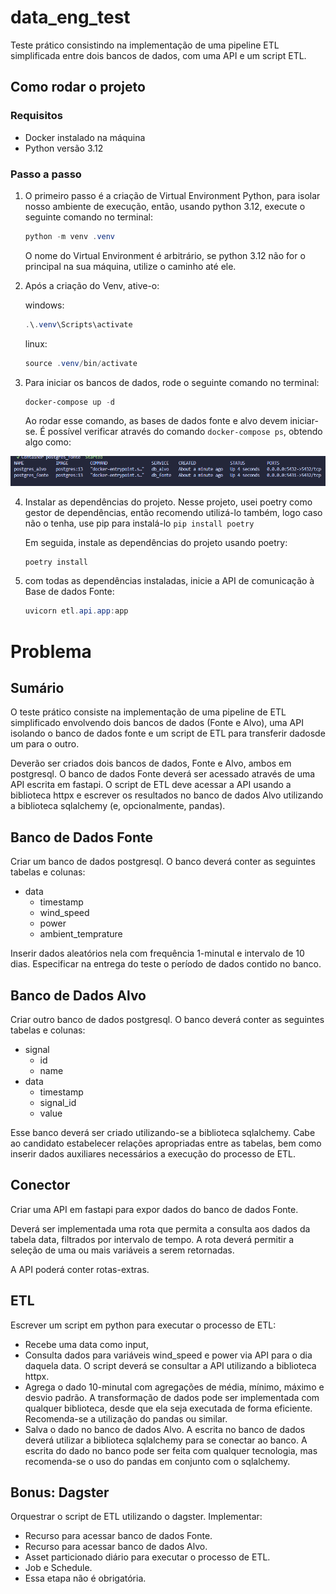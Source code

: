 # data_eng_test

Teste prático consistindo na implementação de uma pipeline ETL simplificada entre dois bancos de dados, com uma API e um script ETL.

## Como rodar o projeto

### Requisitos

* Docker instalado na máquina
* Python versão 3.12

### Passo a passo

1. O primeiro passo é a criação de Virtual Environment Python, para isolar nosso ambiente de execução, então, usando python 3.12, execute o seguinte comando no terminal:

    ```powershell
    python -m venv .venv
    ```

    O nome do Virtual Environment é arbitrário, se python 3.12 não for o principal na sua máquina, utilize o caminho até ele.

2. Após a criação do Venv, ative-o:

    windows:
    ```powershell
    .\.venv\Scripts\activate
    ```
    linux:
    ```powershell
    source .venv/bin/activate
    ```

3. Para iniciar os bancos de dados, rode o seguinte comando no terminal:

    ```powershell
    docker-compose up -d
    ```

    Ao rodar esse comando, as bases de dados fonte e alvo devem iniciar-se. É possível verificar através do comando ```docker-compose ps```, obtendo algo como:

![alt text](docs/image.png)

4. Instalar as dependências do projeto. Nesse projeto, usei poetry como gestor de dependências, então recomendo utilizá-lo também, logo caso não o tenha, use pip para instalá-lo ```pip install poetry```

    Em seguida, instale as dependências do projeto usando poetry:

    ```powershell
    poetry install
    ```

5. com todas as dependências instaladas, inicie a API de comunicação à Base de dados Fonte:

    ```powershell
    uvicorn etl.api.app:app
    ```



# Problema

## Sumário

O teste prático consiste na implementação de uma pipeline de ETL simplificado envolvendo dois bancos de dados (Fonte e Alvo), uma API isolando o banco de dados fonte e um script de ETL para transferir dadosde um para o outro.

Deverão ser criados dois bancos de dados, Fonte e Alvo, ambos em postgresql. O banco de dados Fonte deverá ser acessado através de uma API escrita em fastapi. O script de ETL deve acessar a API usando a biblioteca httpx e escrever os resultados no banco de dados Alvo utilizando a biblioteca sqlalchemy (e, opcionalmente, pandas).

## Banco de Dados Fonte

Criar um banco de dados postgresql. O banco deverá conter as seguintes tabelas e colunas:

  * data
    * timestamp
    * wind_speed
    * power
    * ambient_temprature

Inserir dados aleatórios nela com frequência 1-minutal e intervalo de 10 dias. Especificar na entrega do teste o período de dados contido no banco.

## Banco de Dados Alvo

Criar outro banco de dados postgresql. O banco deverá conter as seguintes tabelas e colunas:

  * signal
    * id
    * name
  * data
    * timestamp
    * signal_id
    * value

Esse banco deverá ser criado utilizando-se a biblioteca sqlalchemy. Cabe ao candidato estabelecer relações apropriadas entre as tabelas, bem como inserir dados auxiliares necessários a execução do processo de ETL.

## Conector

Criar uma API em fastapi para expor dados do banco de dados Fonte.

Deverá ser implementada uma rota que permita a consulta aos dados da tabela data, filtrados por intervalo de tempo. A rota deverá permitir a seleção de uma ou mais variáveis a serem retornadas.

A API poderá conter rotas-extras.

## ETL

Escrever um script em python para executar o processo de ETL:

  * Recebe uma data como input,
  * Consulta dados para variáveis wind_speed e power via API para o dia daquela data. O script deverá se consultar a API utilizando a biblioteca httpx.
  * Agrega o dado 10-minutal com agregações de média, mínimo, máximo e desvio padrão. A transformação de dados pode ser implementada com qualquer biblioteca, desde que ela seja executada de forma eficiente. Recomenda-se a utilização do pandas ou similar.
  * Salva o dado no banco de dados Alvo. A escrita no banco de dados deverá utilizar a biblioteca sqlalchemy para se conectar ao banco. A escrita do dado no banco pode ser feita com qualquer tecnologia, mas recomenda-se o uso do pandas em conjunto com o sqlalchemy.

## Bonus: Dagster

Orquestrar o script de ETL utilizando o dagster. Implementar:

  * Recurso para acessar banco de dados Fonte.
  * Recurso para acessar banco de dados Alvo.
  * Asset particionado diário para executar o processo de ETL.
  * Job e Schedule.
  * Essa etapa não é obrigatória.
